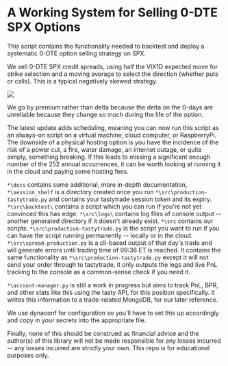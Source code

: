 # A Working System for Selling 0-DTE SPX Options

This script contains the functionality needed to backtest and deploy a systematic 0-DTE option selling strategy on SPX.

We sell 0-DTE SPX credit spreads, using half the VIX1D expected move for strike selection and a moving average to select
the direction (whether puts or calls). This is a typical negatively skewed strategy.

<img src = "https://github.com/quantgalore/selling-volatility/blob/main/historical-premium.png">

We go by premium rather than delta because the delta on the 0-days are unreliable because they change so much during the
life of the option.

The latest update adds scheduling, meaning you can now run this script as an always-on script on a virtual machine,
cloud computer, or RaspberryPi. The downside of a physical hosting option is you have the incidence of the risk of a
power cut, a fire, water damage, an internet outage, or quite simply, something breaking. If this leads to missing a
significant enough number of the 252 annual occurrences, it can be worth looking at running it in the cloud and paying
some hosting fees.

`*\docs` contains some additional, more in-depth documentation, `*\session_shelf` is a directory created once you
run `*\src\production-tastytrade.py` and contains your tastytrade session token and its expiry. `*\src\backtest\`
contains a script which you can run if you're not yet convinced this has edge. `*\src\logs\` contains log files of
console output -- another generated directory if it doesn't already exist. `*\src` contains our
scripts. `*\src\production-tastytrade.py` is the script you want to run if you can have the script running
permanently -- locally or in the cloud. `*\src\spread-production.py` is a cli-based output of that day's trade and will
generate errors until trading time of 09:36 ET is reached. It contains the same functionality
as `*\src\production-tastytrade.py` except it will not send your order through to tastytrade, it only outputs the legs
and live PnL tracking to the console as a common-sense check if you need it.

`*\account-manager.py` is still a work in progress but aims to track PnL, BPR, and other stats like this using the tasty
API, for this position specifically. It writes this information to a trade-related MongoDB, for our later reference.

We use dynaconf for configuration so you'll have to set this up accordingly and copy in your secrets into the
appropriate file.

Finally, none of this should be construed as financial advice and the author(s) of this library will not be made
responsible for any losses incurred -- any losses incurred are strictly your own. This repo is for educational
purposes only.